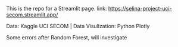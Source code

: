 This is the repo for a Streamlit page.
link: https://selina-project-uci-secom.streamlit.app/

Data: Kaggle UCI SECOM |
Data Visulization: Python Plotly

Some errors after Random Forest, will investigate
